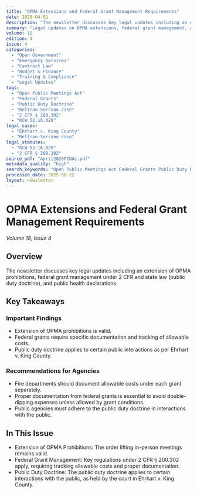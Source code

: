 ```yaml
---
title: "OPMA Extensions and Federal Grant Management Requirements"
date: 2020-04-01
description: "The newsletter discusses key legal updates including an extension of OPMA prohibitions, federal grant management under 2 CFR and state law (public duty doctrine), and public health declarations."
summary: "Legal updates on OPMA extensions, federal grant management, and public duty doctrine applications."
volume: 18
edition: 4
issue: 4
categories:
  - "Open Government"
  - "Emergency Services"
  - "Contract Law"
  - "Budget & Finance"
  - "Training & Compliance"
  - "Legal Updates"
tags:
  - "Open Public Meetings Act"
  - "Federal Grants"
  - "Public Duty Doctrine"
  - "Beltran-Serrano case"
  - "2 CFR § 200.302"
  - "RCW 52.16.020"
legal_cases:
  - "Ehrhart v. King County"
  - "Beltran-Serrano case"
legal_statutes:
  - "RCW 52.16.020"
  - "2 CFR § 200.302"
source_pdf: "April2020FINAL.pdf"
metadata_quality: "high"
search_keywords: "Open Public Meetings Act Federal Grants Public Duty Doctrine Beltran-Serrano case 2 CFR § 200.302 RCW 52.16.020..."
processed_date: 2025-08-22
layout: newsletter
---
```


# OPMA Extensions and Federal Grant Management Requirements

*Volume 18, Issue 4*

## Overview

The newsletter discusses key legal updates including an extension of OPMA prohibitions, federal grant management under 2 CFR and state law (public duty doctrine), and public health declarations.

## Key Takeaways

### Important Findings

- Extension of OPMA prohibitions is valid.
- Federal grants require specific documentation and tracking of allowable costs.
- Public duty doctrine applies to certain public interactions as per Ehrhart v. King County.

### Recommendations for Agencies

- Fire departments should document allowable costs under each grant separately.
- Proper documentation from federal grants is essential to avoid double-dipping expenses unless allowed by grant conditions.
- Public agencies must adhere to the public duty doctrine in interactions with the public.

## In This Issue

- Extension of OPMA Prohibitions: The order lifting in-person meetings remains valid.
- Federal Grant Management: Key regulations under 2 CFR § 200.302 apply, requiring tracking allowable costs and proper documentation.
- Public Duty Doctrine: The public duty doctrine applies to certain interactions with the public, as held by the court in Ehrhart v. King County.

